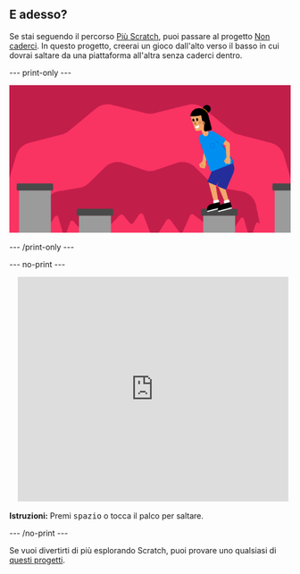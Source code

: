 ## E adesso?

Se stai seguendo il percorso [Più Scratch](https://projects.raspberrypi.org/en/raspberrypi/more-scratch), puoi passare al progetto [Non caderci](https://projects.raspberrypi.org/en/projects/dont-fall-in). In questo progetto, creerai un gioco dall'alto verso il basso in cui dovrai saltare da una piattaforma all'altra senza caderci dentro.

--- print-only ---

![Progetto Non caderci](images/dont-fall-in-project.png)

--- /print-only ---

--- no-print ---

<div class="scratch-preview" style="margin-left: 15px;">
  <iframe allowtransparency="true" width="485" height="402" src="https://scratch.mit.edu/projects/embed/525202210/?autostart=false" frameborder="0"></iframe>
</div>

**Istruzioni:** Premi <kbd>spazio</kbd> o tocca il palco per saltare.

--- /no-print ---

Se vuoi divertirti di più esplorando Scratch, puoi provare uno qualsiasi di [questi progetti](https://projects.raspberrypi.org/en/projects?software%5B%5D=scratch&curriculum%5B%5D=%201).
